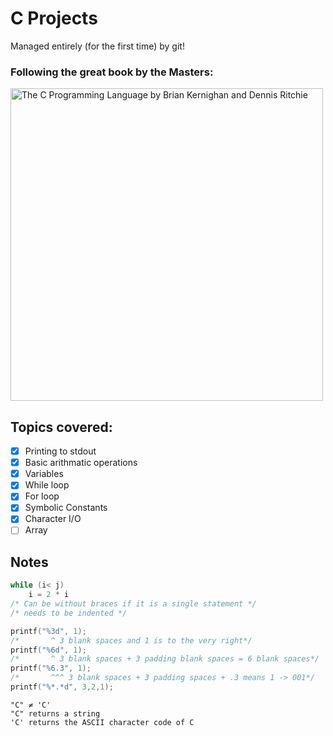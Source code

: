 # C Projects

Managed entirely (for the first time) by git!<br/>
### Following the great book by the Masters:<br/>
<img src='./c.jpg' alt='The C Programming Language by Brian Kernighan and Dennis Ritchie' height='500px'>

## Topics covered:
- [x] Printing to stdout
- [x] Basic arithmatic operations
- [x] Variables
- [x] While loop
- [x] For loop
- [x] Symbolic Constants
- [x] Character I/O 
- [ ] Array

## Notes
```c
while (i< j)
    i = 2 * i
/* Can be without braces if it is a single statement */ 
/* needs to be indented */
```
```c
printf("%3d", 1);
/*       ^ 3 blank spaces and 1 is to the very right*/
printf("%6d", 1);
/*       ^ 3 blank spaces + 3 padding blank spaces = 6 blank spaces*/
printf("%6.3", 1);
/*       ^^^ 3 blank spaces + 3 padding spaces + .3 means 1 -> 001*/
printf("%*.*d", 3,2,1);
```
```
"C" ≠ 'C'
"C" returns a string
'C' returns the ASCII character code of C
```
